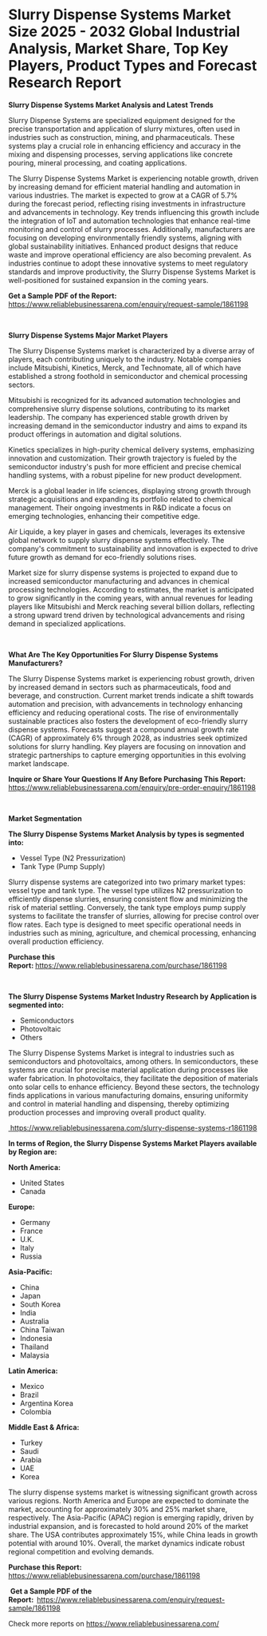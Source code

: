 <p><h1>Slurry Dispense Systems Market Size 2025 - 2032 Global Industrial Analysis, Market Share, Top Key Players, Product Types and Forecast Research Report</h1></p><p><strong>Slurry Dispense Systems Market Analysis and Latest Trends</strong></p>
<p><p>Slurry Dispense Systems are specialized equipment designed for the precise transportation and application of slurry mixtures, often used in industries such as construction, mining, and pharmaceuticals. These systems play a crucial role in enhancing efficiency and accuracy in the mixing and dispensing processes, serving applications like concrete pouring, mineral processing, and coating applications.</p><p>The Slurry Dispense Systems Market is experiencing notable growth, driven by increasing demand for efficient material handling and automation in various industries. The market is expected to grow at a CAGR of 5.7% during the forecast period, reflecting rising investments in infrastructure and advancements in technology. Key trends influencing this growth include the integration of IoT and automation technologies that enhance real-time monitoring and control of slurry processes. Additionally, manufacturers are focusing on developing environmentally friendly systems, aligning with global sustainability initiatives. Enhanced product designs that reduce waste and improve operational efficiency are also becoming prevalent. As industries continue to adopt these innovative systems to meet regulatory standards and improve productivity, the Slurry Dispense Systems Market is well-positioned for sustained expansion in the coming years.</p></p>
<p><strong>Get a Sample PDF of the Report:&nbsp;</strong> <a href="https://www.reliablebusinessarena.com/enquiry/request-sample/1861198?utm_campaign=2630&utm_medium=2&utm_source=Github&utm_content=ia&utm_term=28022025&utm_id=slurry-dispense-systems">https://www.reliablebusinessarena.com/enquiry/request-sample/1861198</a></p>
<p>&nbsp;</p>
<p><strong>Slurry Dispense Systems Major Market Players</strong></p>
<p><p>The Slurry Dispense Systems market is characterized by a diverse array of players, each contributing uniquely to the industry. Notable companies include Mitsubishi, Kinetics, Merck, and Technomate, all of which have established a strong foothold in semiconductor and chemical processing sectors.</p><p>Mitsubishi is recognized for its advanced automation technologies and comprehensive slurry dispense solutions, contributing to its market leadership. The company has experienced stable growth driven by increasing demand in the semiconductor industry and aims to expand its product offerings in automation and digital solutions.</p><p>Kinetics specializes in high-purity chemical delivery systems, emphasizing innovation and customization. Their growth trajectory is fueled by the semiconductor industry's push for more efficient and precise chemical handling systems, with a robust pipeline for new product development.</p><p>Merck is a global leader in life sciences, displaying strong growth through strategic acquisitions and expanding its portfolio related to chemical management. Their ongoing investments in R&D indicate a focus on emerging technologies, enhancing their competitive edge.</p><p>Air Liquide, a key player in gases and chemicals, leverages its extensive global network to supply slurry dispense systems effectively. The company's commitment to sustainability and innovation is expected to drive future growth as demand for eco-friendly solutions rises.</p><p>Market size for slurry dispense systems is projected to expand due to increased semiconductor manufacturing and advances in chemical processing technologies. According to estimates, the market is anticipated to grow significantly in the coming years, with annual revenues for leading players like Mitsubishi and Merck reaching several billion dollars, reflecting a strong upward trend driven by technological advancements and rising demand in specialized applications.</p></p>
<p>&nbsp;</p>
<p><strong>What Are The Key Opportunities For Slurry Dispense Systems Manufacturers?</strong></p>
<p><p>The Slurry Dispense Systems market is experiencing robust growth, driven by increased demand in sectors such as pharmaceuticals, food and beverage, and construction. Current market trends indicate a shift towards automation and precision, with advancements in technology enhancing efficiency and reducing operational costs. The rise of environmentally sustainable practices also fosters the development of eco-friendly slurry dispense systems. Forecasts suggest a compound annual growth rate (CAGR) of approximately 6% through 2028, as industries seek optimized solutions for slurry handling. Key players are focusing on innovation and strategic partnerships to capture emerging opportunities in this evolving market landscape.</p></p>
<p><strong>Inquire or Share Your Questions If Any Before Purchasing This Report:</strong> <a href="https://www.reliablebusinessarena.com/enquiry/pre-order-enquiry/1861198?utm_campaign=2630&utm_medium=2&utm_source=Github&utm_content=ia&utm_term=28022025&utm_id=slurry-dispense-systems">https://www.reliablebusinessarena.com/enquiry/pre-order-enquiry/1861198</a></p>
<p>&nbsp;</p>
<p><strong>Market Segmentation</strong></p>
<p><strong>The Slurry Dispense Systems Market Analysis by types is segmented into:</strong></p>
<p><ul><li>Vessel Type (N2 Pressurization)</li><li>Tank Type (Pump Supply)</li></ul></p>
<p><p>Slurry dispense systems are categorized into two primary market types: vessel type and tank type. The vessel type utilizes N2 pressurization to efficiently dispense slurries, ensuring consistent flow and minimizing the risk of material settling. Conversely, the tank type employs pump supply systems to facilitate the transfer of slurries, allowing for precise control over flow rates. Each type is designed to meet specific operational needs in industries such as mining, agriculture, and chemical processing, enhancing overall production efficiency.</p></p>
<p><strong>Purchase this Report:&nbsp;</strong><a href="https://www.reliablebusinessarena.com/purchase/1861198?utm_campaign=2630&utm_medium=2&utm_source=Github&utm_content=ia&utm_term=28022025&utm_id=slurry-dispense-systems">https://www.reliablebusinessarena.com/purchase/1861198</a></p>
<p>&nbsp;</p>
<p><strong>The Slurry Dispense Systems Market Industry Research by Application is segmented into:</strong></p>
<p><ul><li>Semiconductors</li><li>Photovoltaic</li><li>Others</li></ul></p>
<p><p>The Slurry Dispense Systems Market is integral to industries such as semiconductors and photovoltaics, among others. In semiconductors, these systems are crucial for precise material application during processes like wafer fabrication. In photovoltaics, they facilitate the deposition of materials onto solar cells to enhance efficiency. Beyond these sectors, the technology finds applications in various manufacturing domains, ensuring uniformity and control in material handling and dispensing, thereby optimizing production processes and improving overall product quality.</p></p>
<p><a href="https://www.reliablebusinessarena.com/slurry-dispense-systems-r1861198?utm_campaign=2630&utm_medium=2&utm_source=Github&utm_content=ia&utm_term=28022025&utm_id=slurry-dispense-systems">&nbsp;https://www.reliablebusinessarena.com/slurry-dispense-systems-r1861198</a></p>
<p><strong>In terms of Region, the Slurry Dispense Systems Market Players available by Region are:</strong></p>
<p>
    <p> <strong> North America: </strong>
        <ul>
            <li>United States</li>
            <li>Canada</li>
        </ul>
        </p> 
    <p> <strong> Europe: </strong>
        <ul>
            <li>Germany</li>
            <li>France</li>
            <li>U.K.</li>
            <li>Italy</li>
            <li>Russia</li>
        </ul>
        </p> 
    <p> <strong> Asia-Pacific: </strong>
        <ul>
            <li>China</li>
            <li>Japan</li>
            <li>South Korea</li>
            <li>India</li>
            <li>Australia</li>
            <li>China Taiwan</li>
            <li>Indonesia</li>
            <li>Thailand</li>
            <li>Malaysia</li>
        </ul>
        </p> 
    <p> <strong> Latin America: </strong>
        <ul>
            <li>Mexico</li>
            <li>Brazil</li>
            <li>Argentina Korea</li>
            <li>Colombia</li>
        </ul>
        </p> 
    <p> <strong> Middle East & Africa: </strong>
        <ul>
            <li>Turkey</li>
            <li>Saudi</li>
            <li>Arabia</li>
            <li>UAE</li>
            <li>Korea</li>
        </ul>
    </p>
    </p>
<p><p>The slurry dispense systems market is witnessing significant growth across various regions. North America and Europe are expected to dominate the market, accounting for approximately 30% and 25% market share, respectively. The Asia-Pacific (APAC) region is emerging rapidly, driven by industrial expansion, and is forecasted to hold around 20% of the market share. The USA contributes approximately 15%, while China leads in growth potential with around 10%. Overall, the market dynamics indicate robust regional competition and evolving demands.</p></p>
<p><strong>Purchase this Report: </strong><a href="https://www.reliablebusinessarena.com/purchase/1861198?utm_campaign=2630&utm_medium=2&utm_source=Github&utm_content=ia&utm_term=28022025&utm_id=slurry-dispense-systems">https://www.reliablebusinessarena.com/purchase/1861198</a></p>
<p>&nbsp;<strong>Get a Sample PDF of the Report:&nbsp;&nbsp;</strong><a href="https://www.reliablebusinessarena.com/enquiry/request-sample/1861198?utm_campaign=2630&utm_medium=2&utm_source=Github&utm_content=ia&utm_term=28022025&utm_id=slurry-dispense-systems">https://www.reliablebusinessarena.com/enquiry/request-sample/1861198</a></p>
<p><strong></strong></p>
<p>Check more reports on <a href="https://www.reliablebusinessarena.com/?utm_campaign=2630&utm_medium=2&utm_source=Github&utm_content=ia&utm_term=28022025&utm_id=slurry-dispense-systems">https://www.reliablebusinessarena.com/</a></p>